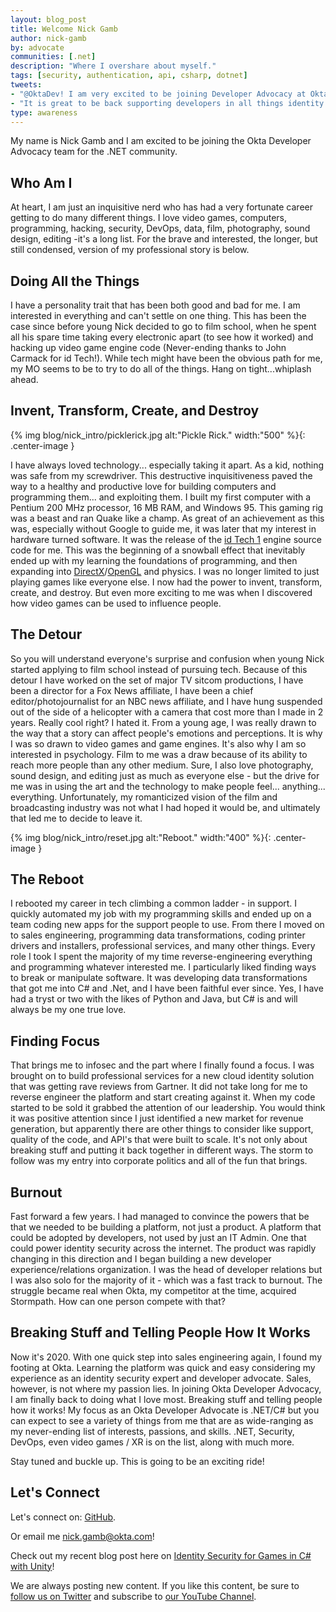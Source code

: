 ```yaml
---
layout: blog_post
title: Welcome Nick Gamb
author: nick-gamb
by: advocate
communities: [.net]
description: "Where I overshare about myself."
tags: [security, authentication, api, csharp, dotnet]
tweets: 
- "@OktaDev! I am very excited to be joining Developer Advocacy at Okta!"
- "It is great to be back supporting developers in all things identity security!"
type: awareness
---
```


My name is Nick Gamb and I am excited to be joining the Okta Developer Advocacy team for the .NET community. 

## Who Am I

At heart, I am just an inquisitive nerd who has had a very fortunate career getting to do many different things. I love video games, computers, programming, hacking, security, DevOps, data, film, photography, sound design, editing -it's a long list. For the brave and interested, the longer, but still condensed, version of my professional story is below.

## Doing All the Things

I have a personality trait that has been both good and bad for me. I am interested in everything and can't settle on one thing. This has been the case since before young Nick decided to go to film school, when he spent all his spare time taking every electronic apart (to see how it worked) and hacking up video game engine code (Never-ending thanks to John Carmack for id Tech!). While tech might have been the obvious path for me, my MO seems to be to try to do all of the things. Hang on tight...whiplash ahead.

## Invent, Transform, Create, and Destroy

{% img blog/nick_intro/picklerick.jpg alt:"Pickle Rick." width:"500" %}{: .center-image }

I have always loved technology... especially taking it apart. As a kid, nothing was safe from my screwdriver. This destructive inquisitiveness paved the way to a healthy and productive love for building computers and programming them... and exploiting them. I built my first computer with a Pentium 200 MHz processor, 16 MB RAM, and Windows 95. This gaming rig was a beast and ran Quake like a champ. As great of an achievement as this was, especially without Google to guide me, it was later that my interest in hardware turned software. It was the release of the [id Tech 1](https://en.wikipedia.org/wiki/Id_Tech) engine source code for me. This was the beginning of a snowball effect that inevitably ended up with my learning the foundations of programming, and then expanding into [DirectX](https://en.wikipedia.org/wiki/DirectX)/[OpenGL](https://en.wikipedia.org/wiki/OpenGL) and physics. I was no longer limited to just playing games like everyone else. I now had the power to invent, transform, create, and destroy. But even more exciting to me was when I discovered how video games can be used to influence people.

## The Detour

So you will understand everyone's surprise and confusion when young Nick started applying to film school instead of pursuing tech. Because of this detour I have worked on the set of major TV sitcom productions, I have been a director for a Fox News affiliate, I have been a chief editor/photojournalist for an NBC news affiliate, and I have hung suspended out of the side of a helicopter with a camera that cost more than I made in 2 years. Really cool right? I hated it. From a young age, I was really drawn to the way that a story can affect people's emotions and perceptions. It is why I was so drawn to video games and game engines. It's also why I am so interested in psychology. Film to me was a draw because of its ability to reach more people than any other medium. Sure, I also love photography, sound design, and editing just as much as everyone else - but the drive for me was in using the art and the technology to make people feel... anything... everything. Unfortunately, my romanticized vision of the film and broadcasting industry was not what I had hoped it would be, and ultimately that led me to decide to leave it.

{% img blog/nick_intro/reset.jpg alt:"Reboot." width:"400" %}{: .center-image }

## The Reboot

I rebooted my career in tech climbing a common ladder - in support. I quickly automated my job with my programming skills and ended up on a team coding new apps for the support people to use. From there I moved on to sales engineering, programming data transformations, coding printer drivers and installers, professional services, and many other things. Every role I took I spent the majority of my time reverse-engineering everything and programming whatever interested me. I particularly liked finding ways to break or manipulate software. It was developing data transformations that got me into C# and .Net, and I have been faithful ever since. Yes, I have had a tryst or two with the likes of Python and Java, but C# is and will always be my one true love.

## Finding Focus

That brings me to infosec and the part where I finally found a focus. I was brought on to build professional services for a new cloud identity solution that was getting rave reviews from Gartner. It did not take long for me to reverse engineer the platform and start creating against it. When my code started to be sold it grabbed the attention of our leadership. You would think it was positive attention since I just identified a new market for revenue generation, but apparently there are other things to consider like support, quality of the code, and API's that were built to scale. It's not only about breaking stuff and putting it back together in different ways. The storm to follow was my entry into corporate politics and all of the fun that brings.

## Burnout

Fast forward a few years. I had managed to convince the powers that be that we needed to be building a platform, not just a product. A platform that could be adopted by developers, not used by just an IT Admin. One that could power identity security across the internet. The product was rapidly changing in this direction and I began building a new developer experience/relations organization. I was the head of developer relations but I was also solo for the majority of it - which was a fast track to burnout. The struggle became real when Okta, my competitor at the time, acquired Stormpath. How can one person compete with that?

## Breaking Stuff and Telling People How It Works

Now it's 2020. With one quick step into sales engineering again, I found my footing at Okta. Learning the platform was quick and easy considering my experience as an identity security expert and developer advocate. Sales, however, is not where my passion lies. In joining Okta Developer Advocacy, I am finally back to doing what I love most. Breaking stuff and telling people how it works! My focus as an Okta Developer Advocate is .NET/C# but you can expect to see a variety of things from me that are as wide-ranging as my never-ending list of interests, passions, and skills. .NET, Security, DevOps, even video games / XR is on the list, along with much more.

Stay tuned and buckle up. This is going to be an exciting ride!

## Let's Connect

Let's connect on:
[GitHub](https://github.com/nickgamb).

Or email me <nick.gamb@okta.com>!

Check out my recent blog post here on [Identity Security for Games in C# with Unity](/blog/2020/08/21/unity-csharp-games-security)!

We are always posting new content. If you like this content, be sure to [follow us on Twitter](https://twitter.com/oktadev) and subscribe to [our YouTube Channel](https://youtube.com/c/oktadev).

